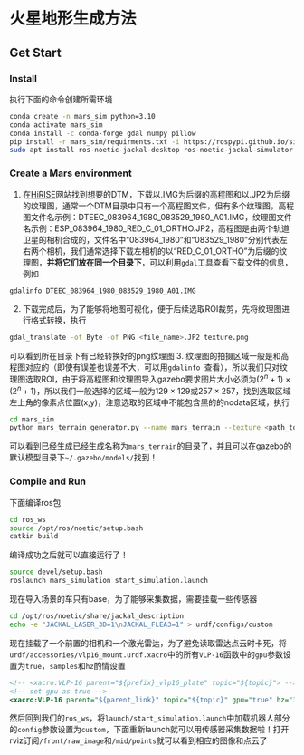 # 火星地形生成方法
## Get Start
### Install
执行下面的命令创建所需环境
```bash 
conda create -n mars_sim python=3.10
conda activate mars_sim
conda install -c conda-forge gdal numpy pillow
pip install -r mars_sim/requirments.txt -i https://rospypi.github.io/simple/
sudo apt install ros-noetic-jackal-desktop ros-noetic-jackal-simulator ros-noetic-teleop-twist-keyboard ros-noetic-velodyne
```

### Create a Mars environment
1. 在[HiRISE](https://www.uahirise.org/dtm/)网站找到想要的DTM，下载以.IMG为后缀的高程图和以.JP2为后缀的纹理图，通常一个DTM目录中只有一个高程图文件，但有多个纹理图，高程图文件名示例：DTEEC_083964_1980_083529_1980_A01.IMG，纹理图文件名示例：ESP_083964_1980_RED_C_01_ORTHO.JP2，高程图是由两个轨道卫星的相机合成的，文件名中“083964_1980”和“083529_1980”分别代表左右两个相机，我们通常选择下载左相机的以“RED_C_01_ORTHO”为后缀的纹理图，**并将它们放在同一个目录下**，可以利用`gdal`工具查看下载文件的信息，例如
```bash
gdalinfo DTEEC_083964_1980_083529_1980_A01.IMG
```
2. 下载完成后，为了能够将地图可视化，便于后续选取ROI裁剪，先将纹理图进行格式转换，执行
```bash
gdal_translate -ot Byte -of PNG <file_name>.JP2 texture.png
```
可以看到所在目录下有已经转换好的png纹理图
3. 纹理图的拍摄区域一般是和高程图对应的（即使有误差也误差不大，可以用`gdalinfo `查看），所以我们只对纹理图选取ROI，由于将高程图和纹理图导入gazebo要求图片大小必须为$(2^n+1)\times (2^n+1)$，所以我们一般选择的区域一般为$129\times 129$或$257\times 257$，找到选取区域左上角的像素点位置(x,y)，注意选取的区域中不能包含黑的的nodata区域，执行
```bash
cd mars_sim
python mars_terrain_generator.py --name mars_terrain --texture <path_to_texure_file> --heightmap <path_to_heightmap_file> --x <x> --y <y> --size <size>
```
可以看到已经生成已经生成名称为`mars_terrain`的目录了，并且可以在gazebo的默认模型目录下`~/.gazebo/models/`找到！

### Compile and Run
下面编译ros包
```bash
cd ros_ws
source /opt/ros/noetic/setup.bash
catkin build
```
编译成功之后就可以直接运行了！
```bash
source devel/setup.bash
roslaunch mars_simulation start_simulation.launch
```
现在导入场景的车只有base，为了能够采集数据，需要挂载一些传感器
```bash
cd /opt/ros/noetic/share/jackal_description
echo -e "JACKAL_LASER_3D=1\nJACKAL_FLEA3=1" > urdf/configs/custom
```
现在挂载了一个前置的相机和一个激光雷达，为了避免读取雷达点云时卡死，将`urdf/accessories/vlp16_mount.urdf.xacro`中的所有`VLP-16`函数中的`gpu`参数设置为`true`，`samples`和`hz`酌情设置
```xml
<!-- <xacro:VLP-16 parent="${prefix}_vlp16_plate" topic="${topic}"> -->
<!-- set gpu as true -->
<xacro:VLP-16 parent="${parent_link}" topic="${topic}" gpu="true" hz="30" samples="1000">
```
然后回到我们的`ros_ws`，将`launch/start_simulation.launch`中加载机器人部分的`config`参数设置为`custom`，下面重新launch就可以用传感器采集数据啦！打开rviz订阅`/front/raw_image`和`/mid/points`就可以看到相应的图像和点云了
